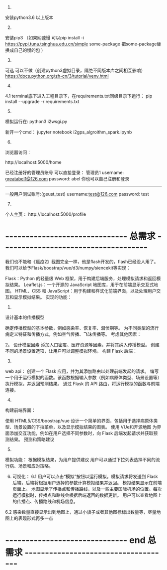 1.
安装python3.6 以上版本

2. 
安装pip3 
（如果网速慢 可以pip install -i https://pypi.tuna.tsinghua.edu.cn/simple some-package  把some-package替换成自己的慢的包 )

3.
可选  可以不做（创建python3虚拟目录，隔绝不同版本库之间相互影响）
https://docs.python.org/zh-cn/3/tutorial/venv.html

4.
4.1
terminal底下进入工程目录下，在requirements.txt同级目录下运行：
pip install --upgrade -r requirements.txt

5.
模拟运行在:
python3 i2wsgi.py

新开一个cmd：
jupyter notebook i2gps_algroithm_spark.ipynb



6.
浏览器访问：

http://localhost:5000/home

已经注册好的管理员账号 可以直接登录：
管理员1
username: greatabel1@126.com
password: abel
你也可以自己注册和登录


-------------------
一般用户测试账号:(geust_test)
username:test@126.com
password: test

7.
个人主页： http://localhost:5000/profile









# ------------------------------ 总需求 ------------------------------------

我们也不能和《瘟疫2》截图完全一样，他是flash开发的，flash已经没人用了。
我们可以给予Flask/boostrap/vue/d3/numpy/siencekit等实现：

Flask：Python 的轻量级 Web 框架，用于构建后端服务，处理模拟请求和返回模拟结果。
Leaflet.js：一个开源的 JavaScript 地图库，用于在前端显示交互式地图。
HTML、CSS 和 JavaScript：用于构建和样式化前端界面，以及处理用户交互和显示模拟结果。
实现的功能：


1.
设计基本的传播模型

确定传播模型的基本参数，例如感染率、恢复率、潜伏期等。
为不同类型的流行病定义特征和传播方式，例如空气传播、飞沫传播等。
考虑其他因素：

2。
设计模型因素
添加人口密度、医疗资源等因素，并将其纳入传播模型。
创建不同的场景设置选项，让用户可以调整模拟环境。
构建 Flask 后端：

3.
web api：
创建一个 Flask 应用，并为其添加路由以处理前端发起的请求。
编写一个用于运行模拟的函数。该函数根据输入参数（例如病原体类型、场景设置等）执行模拟，并返回预测结果。
通过 Flask 的 API 路由，将运行模拟的函数与前端连接。

4.
构建前端界面：

使用 HTML5/CSS/boostrap/vue 设计一个简单的界面，包括用于选择病原体类型、场景设置的下拉菜单，以及显示模拟结果的图表。
使用 VUe和开源地图 为界面添加交互功能，例如在用户选择不同参数时，向 Flask 后端发起请求并获取预测结果。
预测和策略建议

5.
模拟功能：
根据模拟结果，为用户提供建议
用户可以通过下拉列表选择不同的流行病、场景和应对策略。

6. 可视化：
6.1
用户可以点击“模拟”按钮以运行模拟。模拟请求将发送到 Flask 后端，后端将根据用户选择的参数计算模拟结果并返回。
模拟结果显示在前端页面上。
地图显示了传播点和传播路线，以及一些主要国际机场的位置。每次运行模拟时，传播点和路线会根据后端返回的数据更新。
用户可以查看地图上的传播点、传播路线和机场信息。

6.2
感染数量直接显示出到地图上，通过小旗子或者其他图标标出数量等，尽量地图上的表现形式再多一点



# ------------------------------ end 总需求 ------------------------------------





